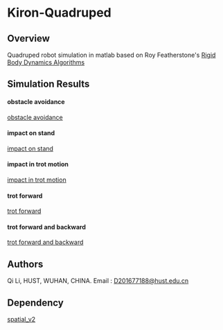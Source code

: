 # Kiron-Quadruped

## Overview
Quadruped robot simulation in matlab based on Roy Featherstone's  [Rigid Body Dynamics Algorithms](https://www.springer.com/gp/book/9780387743141)

## Simulation Results
#### obstacle avoidance
[obstacle avoidance](https://www.bilibili.com/video/av83527406)
#### impact on stand
[impact on stand](https://www.bilibili.com/video/av83527960)
#### impact in trot motion
[impact in trot motion](https://www.bilibili.com/video/av83528308)
#### trot forward
[trot forward](https://www.bilibili.com/video/av83528613/)
#### trot forward and backward
[trot forward and backward](https://www.bilibili.com/video/av83528811)

## Authors
Qi Li, HUST, WUHAN, CHINA.
Email : D201677188@hust.edu.cn

## Dependency
[spatial_v2](http://royfeatherstone.org/spatial/index.html#spatial-software)
